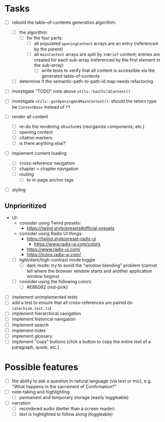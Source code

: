 # Tasks

- [ ] rebuild the table-of-contents generation algorithm:
  - [ ] the algorithm:
    - [ ] for the four parts:
      - [ ] all populated `openingContent` arrays are an entry (referenced by the parent)
      - [ ] all `mainContent` arrays are split by `InBrief` content; entries are created for each sub-array (referenced
            by the first element in the sub-array)
        - [ ] write tests to verify that all content is accessible via the generated table-of-contents
  - [ ] determine if the semantic-path-to-path-id map needs refactoring

- [ ] investigate "TODO" note above `utils::hasChildContent()`
- [ ] investigate `utils::getOpeningAndMainContent()`: should the return type be `ContentBase` instead of `T`?

- [ ] render all content
  - [ ] re-do the rendering structures (reorganize components, etc.)
  - [ ] opening content
  - [ ] citation markers
  - [ ] is there anything else?
- [ ] implement content loading
  - [ ] cross-reference navigation
  - [ ] chapter > chapter navigation
  - [ ] routing
    - [ ] to in-page anchor tags

- [ ] styling

## Unprioritized

- UI:
  - consider using Twind presets:
    - https://twind.style/presets#official-presets
  - consider using Radix UI things:
    - https://twind.style/preset-radix-ui
      - https://www.radix-ui.com/colors
    - https://www.radix-ui.com/
    - https://icons.radix-ui.com/
  - [ ] light/dark/high-contrast mode toggle
    - [ ] dark mode: try to avoid the "window blending" problem (cannot tell where the browser window starts and another
          application window begins)
  - [ ] consider using the following colors:
    - [ ] #E86D82 (red-pink)
- [ ] implement unimplemented tests
- [ ] add a test to ensure that all cross-references are paired (in `catechism.test.ts`)
- [ ] implement hierarchical navigation
- [ ] implement historical navigation
- [ ] implement search
- [ ] implement index
- [ ] implement glossary
- [ ] implement "copy" buttons (click a button to copy the entire text of a paragraph, quote, etc.)

# Possible features

- [ ] the ability to ask a question in natural language (via text or mic), e.g. "What happens in the sacrament of
      Confirmation?"
- [ ] note-taking and highlighting
  - [ ] permanent and temporary storage (easily toggleable)
- [ ] narration
  - [ ] recordered audio (better than a screen reader)
  - [ ] text is highlighted to follow along (toggleable)
